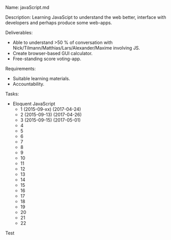 Name: javaScript.md

Description: Learning JavaScipt to understand the web better, interface with developers and perhaps produce some web-apps.

Deliverables:
* Able to understand >50 % of conversation with Nick/Tilmann/Matthias/Lars/Alexander/Maxime involving JS.
* Create browser-based GUI calculator.
* Free-standing score voting-app.

Requirements:
* Suitable learning materials.
* Accountability.

Tasks:
* Eloquent JavaScript
	* 1 (2015-09-xx) (2017-04-24)
	* 2 (2015-09-13) (2017-04-26)
	* 3 (2015-09-15) (2017-05-01)
	* 4
	* 5
	* 6
	* 7
	* 8
	* 9
	* 10
	* 11
	* 12
	* 13
	* 14
	* 15
	* 16
	* 17
	* 18
	* 19
	* 20
	* 21
	* 22

Test